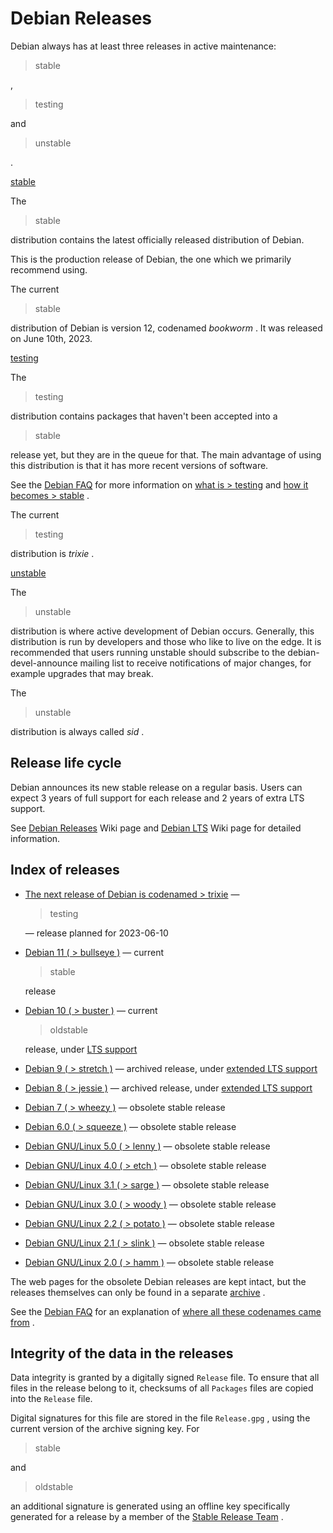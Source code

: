 Debian Releases
==========

 Debian always has at least
three releases in active maintenance:
>  stable

 ,
>  testing

 and
>  unstable

 .

[stable](https://www.debian.org/releases/stable/)

 The
>  stable

 distribution contains the latest officially released distribution of Debian.

 This is the production release of Debian, the one which we primarily recommend using.

 The current
>  stable

 distribution of Debian is version 12, codenamed  *bookworm*  .
It was released on June 10th, 2023.

[testing](https://www.debian.org/releases/testing/)

 The
>  testing

 distribution contains packages that haven't been accepted into a
>  stable

 release yet, but they are in the queue for that. The main advantage of using this distribution is that it has more recent versions of software.

 See the [Debian FAQ](https://www.debian.org/doc/manuals/debian-faq/) for more information on [what is > testing](https://www.debian.org/doc/manuals/debian-faq/ftparchives#testing) and [how it becomes > stable](https://www.debian.org/doc/manuals/debian-faq/ftparchives#frozen) .

 The current
>  testing

 distribution is  *trixie*  .

[unstable](https://www.debian.org/releases/unstable/)

 The
>  unstable

 distribution is where active development of Debian occurs. Generally, this distribution is run by developers and those who like to live on the edge. It is recommended that users running unstable should subscribe to the debian-devel-announce mailing list to receive notifications of major changes, for example upgrades that may break.

 The
>  unstable

 distribution is always called  *sid*  .

 Release life cycle
----------

 Debian announces its new stable release on a regular basis. Users can expect 3 years of full support for each release and 2 years of extra LTS support.

 See [Debian Releases](https://wiki.debian.org/DebianReleases) Wiki page and [Debian LTS](https://wiki.debian.org/LTS) Wiki page for detailed information.

 Index of releases
----------

* [The next release of Debian is codenamed > trixie](https://www.debian.org/releases/trixie/) —
  >  testing

   — release planned for 2023-06-10
* [Debian 11 ( > bullseye )](https://www.debian.org/releases/bullseye/) — current
  >  stable

   release
* [Debian 10 ( > buster )](https://www.debian.org/releases/buster/) — current
  >  oldstable

   release, under [LTS support](https://wiki.debian.org/LTS)
* [Debian 9 ( > stretch )](https://www.debian.org/releases/stretch/) — archived release, under [extended LTS support](https://wiki.debian.org/LTS/Extended)
* [Debian 8 ( > jessie )](https://www.debian.org/releases/jessie/) — archived release, under [extended LTS support](https://wiki.debian.org/LTS/Extended)
* [Debian 7 ( > wheezy )](https://www.debian.org/releases/wheezy/) — obsolete stable release
* [Debian 6.0 ( > squeeze )](https://www.debian.org/releases/squeeze/) — obsolete stable release
* [Debian GNU/Linux 5.0 ( > lenny )](https://www.debian.org/releases/lenny/) — obsolete stable release
* [Debian GNU/Linux 4.0 ( > etch )](https://www.debian.org/releases/etch/) — obsolete stable release
* [Debian GNU/Linux 3.1 ( > sarge )](https://www.debian.org/releases/sarge/) — obsolete stable release
* [Debian GNU/Linux 3.0 ( > woody )](https://www.debian.org/releases/woody/) — obsolete stable release
* [Debian GNU/Linux 2.2 ( > potato )](https://www.debian.org/releases/potato/) — obsolete stable release
* [Debian GNU/Linux 2.1 ( > slink )](https://www.debian.org/releases/slink/) — obsolete stable release
* [Debian GNU/Linux 2.0 ( > hamm )](https://www.debian.org/releases/hamm/) — obsolete stable release

 The web pages for the obsolete Debian releases are kept intact, but
the releases themselves can only be found in a separate [archive](https://www.debian.org/distrib/archive) .

 See the [Debian FAQ](https://www.debian.org/doc/manuals/debian-faq/) for an explanation of [where all these codenames came from](https://www.debian.org/doc/manuals/debian-faq/ftparchives#sourceforcodenames) .

 Integrity of the data in the releases
----------

 Data integrity is granted by a digitally signed ` Release ` file. To ensure that all files in the release belong to it, checksums of
all ` Packages ` files are copied into the ` Release ` file.

 Digital signatures for this file are stored in the file ` Release.gpg ` , using the current version of the archive signing
key. For
>  stable

 and
>  oldstable

 an additional signature is
generated using an offline key specifically generated for a release
by a member of the [Stable Release Team](https://www.debian.org/intro/organization#release-team) .
